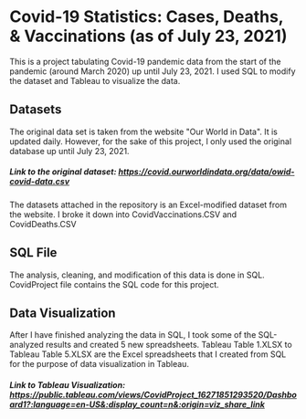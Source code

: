 # Covid-19 Statistics: Cases, Deaths, & Vaccinations (as of July 23, 2021)
This is a project tabulating Covid-19 pandemic data from the start of the pandemic (around March 2020) up until July 23, 2021. I used SQL to modify the dataset and Tableau to visualize the data.

## Datasets
The original data set is taken from the website "Our World in Data". It is updated daily. However, for the sake of this project, I only used the original database up until July 23, 2021.
  ##### Link to the original dataset: https://covid.ourworldindata.org/data/owid-covid-data.csv


The datasets attached in the repository is an Excel-modified dataset from the website. I broke it down into CovidVaccinations.CSV and CovidDeaths.CSV

## SQL File
The analysis, cleaning, and modification of this data is done in SQL. CovidProject file contains the SQL code for this project.

## Data Visualization
After I have finished analyzing the data in SQL, I took some of the SQL-analyzed results and created 5 new spreadsheets. Tableau Table 1.XLSX to Tableau Table 5.XLSX are the Excel spreadsheets that I created from SQL for the purpose of data visualization in Tableau.
  ##### Link to Tableau Visualization: https://public.tableau.com/views/CovidProject_16271851293520/Dashboard1?:language=en-US&:display_count=n&:origin=viz_share_link
